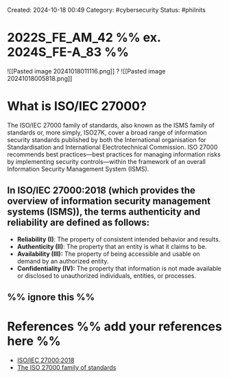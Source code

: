 Created: 2024-10-18 00:49
Category: #cybersecurity 
Status: #philnits



# 2022S_FE_AM_42 %% ex. 2024S_FE-A_83 %%

![[Pasted image 20241018011116.png]]
? 
![[Pasted image 20241018005818.png]]
# What is ISO/IEC 27000?

The ISO/IEC 27000 family of standards, also known as the ISMS family of standards or, more simply, ISO27K, cover a broad range of information security standards published by both the International organisation for Standardisation and International Electrotechnical Commission. ISO 27000 recommends best practices—best practices for managing information risks by implementing security controls—within the framework of an overall Information Security Management System (ISMS).
## In ISO/IEC 27000:2018 (which provides the overview of information security management systems (ISMS)), the terms **authenticity** and **reliability** are defined as follows:

- **Reliability (I)**: The property of consistent intended behavior and results. 
- **Authenticity (II)**: The property that an entity is what it claims to be. 
- **Availability (III):** The property of being accessible and usable on demand by an authorized entity.
- **Confidentiality (IV):** The property that information is not made available or disclosed to unauthorized individuals, entities, or processes.


%% ignore this %%
---

# References %% add your references here %%
- [ISO/IEC 27000:2018](https://www.amnafzar.net/files/1/ISO%2027000/ISO%20IEC%2027000-2018.pdf)
- [The ISO 27000 family of standards](https://www.isms.online/iso-27000/#:~:text=What%20is%20the%20ISO%2027000%20series%20of%20standards%3F,Standardisation%20and%20International%20Electrotechnical%20Commission.)